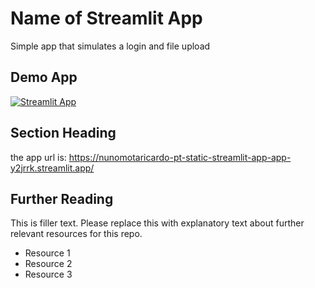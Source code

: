 # Name of Streamlit App

Simple app that simulates a login and file upload

## Demo App

[![Streamlit App](<https://static.streamlit.io/badges/streamlit_badge_black_white.svg>)](<https://nunomotaricardo-pt-static-streamlit-app-app-y2jrrk.streamlit.app/>)

## Section Heading

the app url is: https://nunomotaricardo-pt-static-streamlit-app-app-y2jrrk.streamlit.app/

## Further Reading

This is filler text. Please replace this with explanatory text about further relevant resources for this repo.
- Resource 1
- Resource 2
- Resource 3